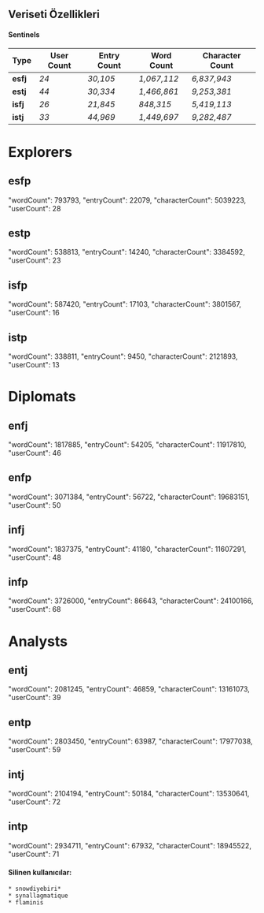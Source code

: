 ## Veriseti Özellikleri

#### Sentinels

| Type     | User Count  | Entry Count  | Word Count      | Character Count  |
|----------|-------------|--------------|-----------------|------------------|
| **esfj** |    *24*     |   *30,105*   |   *1,067,112*   |   *6,837,943*    |
| **estj** |    *44*     |   *30,334*   |   *1,466,861*   |   *9,253,381*    |
| **isfj** |    *26*     |   *21,845*   |    *848,315*    |   *5,419,113*    |
| **istj** |    *33*     |   *44,969*   |   *1,449,697*   |   *9,282,487*    |












#        Explorers

## esfp

  "wordCount": 793793,
  "entryCount": 22079,
  "characterCount": 5039223,
  "userCount": 28


## estp

  "wordCount": 538813,
  "entryCount": 14240,
  "characterCount": 3384592,
  "userCount": 23


## isfp

  "wordCount": 587420,
  "entryCount": 17103,
  "characterCount": 3801567,
  "userCount": 16


## istp

  "wordCount": 338811,
  "entryCount": 9450,
  "characterCount": 2121893,
  "userCount": 13

#        Diplomats

## enfj

  "wordCount": 1817885,
  "entryCount": 54205,
  "characterCount": 11917810,
  "userCount": 46


## enfp

  "wordCount": 3071384,
  "entryCount": 56722,
  "characterCount": 19683151,
  "userCount": 50


## infj

  "wordCount": 1837375,
  "entryCount": 41180,
  "characterCount": 11607291,
  "userCount": 48


## infp

  "wordCount": 3726000,
  "entryCount": 86643,
  "characterCount": 24100166,
  "userCount": 68

#        Analysts

## entj

  "wordCount": 2081245,
  "entryCount": 46859,
  "characterCount": 13161073,
  "userCount": 39

## entp

  "wordCount": 2803450,
  "entryCount": 63987,
  "characterCount": 17977038,
  "userCount": 59

## intj

  "wordCount": 2104194,
  "entryCount": 50184,
  "characterCount": 13530641,
  "userCount": 72

## intp

  "wordCount": 2934711,
  "entryCount": 67932,
  "characterCount": 18945522,
  "userCount": 71








#### Silinen kullanıcılar:
    * snowdiyebiri*
    * synallagmatique
    * flaminis
